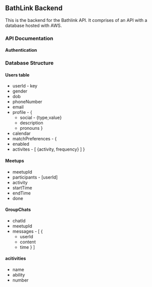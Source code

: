 ## BathLink Backend

This is the backend for the Bathlink API. It comprises of an API with a database hosted with AWS.


### API Documentation

#### Authentication

### Database Structure

#### Users table
* userId - key
* gender
* dob
* phoneNumber
* email
* profile - {
  * social - {type,value}
  * description
  * pronouns
}
* calendar
* matchPreferences - {
* enabled
* activites - [
        {activity, frequency}
    ]
}


#### Meetups
* meetupId
* participants - [userId]
* activity
* startTime
* endTime
* done

#### GroupChats
* chatId
* meetupId
* messages - [
     {
  * userId
  * content
  * time
       }
   ]

#### acitivities
* name
* ability
* number 
